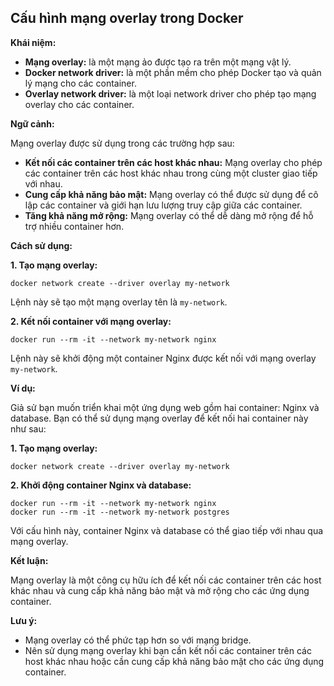 ## Cấu hình mạng overlay trong Docker

**Khái niệm:**

- **Mạng overlay:** là một mạng ảo được tạo ra trên một mạng vật lý.
- **Docker network driver:** là một phần mềm cho phép Docker tạo và quản lý mạng cho các container.
- **Overlay network driver:** là một loại network driver cho phép tạo mạng overlay cho các container.

**Ngữ cảnh:**

Mạng overlay được sử dụng trong các trường hợp sau:

- **Kết nối các container trên các host khác nhau:** Mạng overlay cho phép các container trên các host khác nhau trong cùng một cluster giao tiếp với nhau.
- **Cung cấp khả năng bảo mật:** Mạng overlay có thể được sử dụng để cô lập các container và giới hạn lưu lượng truy cập giữa các container.
- **Tăng khả năng mở rộng:** Mạng overlay có thể dễ dàng mở rộng để hỗ trợ nhiều container hơn.

**Cách sử dụng:**

**1. Tạo mạng overlay:**

```
docker network create --driver overlay my-network
```

Lệnh này sẽ tạo một mạng overlay tên là `my-network`.

**2. Kết nối container với mạng overlay:**

```
docker run --rm -it --network my-network nginx
```

Lệnh này sẽ khởi động một container Nginx được kết nối với mạng overlay `my-network`.

**Ví dụ:**

Giả sử bạn muốn triển khai một ứng dụng web gồm hai container: Nginx và database. Bạn có thể sử dụng mạng overlay để kết nối hai container này như sau:

**1. Tạo mạng overlay:**

```
docker network create --driver overlay my-network
```

**2. Khởi động container Nginx và database:**

```
docker run --rm -it --network my-network nginx
docker run --rm -it --network my-network postgres
```

Với cấu hình này, container Nginx và database có thể giao tiếp với nhau qua mạng overlay.

**Kết luận:**

Mạng overlay là một công cụ hữu ích để kết nối các container trên các host khác nhau và cung cấp khả năng bảo mật và mở rộng cho các ứng dụng container.

**Lưu ý:**

- Mạng overlay có thể phức tạp hơn so với mạng bridge.
- Nên sử dụng mạng overlay khi bạn cần kết nối các container trên các host khác nhau hoặc cần cung cấp khả năng bảo mật cho các ứng dụng container.
